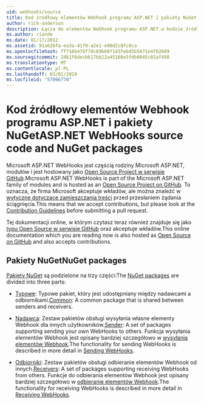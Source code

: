 ```yaml
---
uid: webhooks/source
title: Kod źródłowy elementów Webhook programu ASP.NET i pakiety NuGet | Dokumentacja firmy Microsoft
author: rick-anderson
description: Łącza do elementów Webhook programu ASP.NET w kodzie źródłowym oraz pakietów NuGet
ms.author: riande
ms.date: 01/17/2012
ms.assetid: 91a62bfa-ea3a-41f9-a2e1-e90d2c8fc8ca
ms.openlocfilehash: ff716b476f7dc69b6071d3febd5b5871e4f02689
ms.sourcegitcommit: 24b1f6decbb17bb22a45166e5fdb0845c65af498
ms.translationtype: MT
ms.contentlocale: pl-PL
ms.lasthandoff: 03/01/2019
ms.locfileid: "57066770"
---
```

# <a name="aspnet-webhooks-source-code-and-nuget-packages"></a><span data-ttu-id="8cd87-103">Kod źródłowy elementów Webhook programu ASP.NET i pakiety NuGet</span><span class="sxs-lookup"><span data-stu-id="8cd87-103">ASP.NET WebHooks source code and NuGet packages</span></span>

<span data-ttu-id="8cd87-104">Microsoft ASP.NET WebHooks jest częścią rodziny Microsoft ASP.NET, modułów i jest hostowany jako [Open Source Project w serwisie GitHub](https://github.com/aspnet/WebHooks).</span><span class="sxs-lookup"><span data-stu-id="8cd87-104">Microsoft ASP.NET WebHooks is part of the Microsoft ASP.NET family of modules and is hosted as an [Open Source Project on GitHub](https://github.com/aspnet/WebHooks).</span></span> <span data-ttu-id="8cd87-105">To oznacza, że firma Microsoft akceptuje wkładów, ale można znaleźć w [wytyczne dotyczące zamieszczania treści](https://github.com/aspnet/Home/blob/master/CONTRIBUTING.md) przed przesłaniem żądania ściągnięcia.</span><span class="sxs-lookup"><span data-stu-id="8cd87-105">This means that we accept contributions, but please look at the [Contribution Guidelines](https://github.com/aspnet/Home/blob/master/CONTRIBUTING.md) before submitting a pull request.</span></span>

<span data-ttu-id="8cd87-106">Tej dokumentacji online, w którym czytasz teraz również znajduje się jako [typu Open Source w serwisie GitHub](http://docs.asp.net/en/latest/contribute/style-guide.html#style-guide) oraz akceptuje wkładów.</span><span class="sxs-lookup"><span data-stu-id="8cd87-106">This online documentation which you are reading now is also hosted as [Open Source on GitHub](http://docs.asp.net/en/latest/contribute/style-guide.html#style-guide) and also accepts contributions.</span></span>

## <a name="nuget-packages"></a><span data-ttu-id="8cd87-107">Pakiety NuGet</span><span class="sxs-lookup"><span data-stu-id="8cd87-107">NuGet packages</span></span>

<span data-ttu-id="8cd87-108">[Pakiety NuGet](https://nuget.org/packages?q=Microsoft.AspNet.WebHooks) są podzielone na trzy części:</span><span class="sxs-lookup"><span data-stu-id="8cd87-108">The [NuGet packages](https://nuget.org/packages?q=Microsoft.AspNet.WebHooks) are divided into three parts:</span></span>

* <span data-ttu-id="8cd87-109">[Typowe](https://www.nuget.org/packages?q=Microsoft.AspNet.WebHooks.Common): Typowe pakiet, który jest udostępniany między nadawcami a odbiornikami.</span><span class="sxs-lookup"><span data-stu-id="8cd87-109">[Common](https://www.nuget.org/packages?q=Microsoft.AspNet.WebHooks.Common): A common package that is shared between senders and receivers.</span></span>

* <span data-ttu-id="8cd87-110">[Nadawca](https://www.nuget.org/packages?q=Microsoft.AspNet.WebHooks.Custom): Zestaw pakietów obsługi wysyłania własne elementy Webhook dla innych użytkowników.</span><span class="sxs-lookup"><span data-stu-id="8cd87-110">[Sender](https://www.nuget.org/packages?q=Microsoft.AspNet.WebHooks.Custom): A set of packages supporting sending your own WebHooks to others.</span></span> <span data-ttu-id="8cd87-111">Funkcja wysyłania elementów Webhook jest opisany bardziej szczegółowo w [wysyłania elementów Webhook](sending/index.md).</span><span class="sxs-lookup"><span data-stu-id="8cd87-111">The functionality for sending WebHooks is described in more detail in [Sending WebHooks](sending/index.md).</span></span>

* <span data-ttu-id="8cd87-112">[Odbiorniki](https://www.nuget.org/packages?q=Microsoft.AspNet.WebHooks.Receivers): Zestaw pakietów obsługi odbieranie elementów Webhook od innych.</span><span class="sxs-lookup"><span data-stu-id="8cd87-112">[Receivers](https://www.nuget.org/packages?q=Microsoft.AspNet.WebHooks.Receivers): A set of packages supporting receiving WebHooks from others.</span></span> <span data-ttu-id="8cd87-113">Funkcje do odbierania elementów Webhook jest opisany bardziej szczegółowo w [odbieranie elementów Webhook](receiving/index.md).</span><span class="sxs-lookup"><span data-stu-id="8cd87-113">The functionality for receiving WebHooks is described in more detail in [Receiving WebHooks](receiving/index.md).</span></span>
